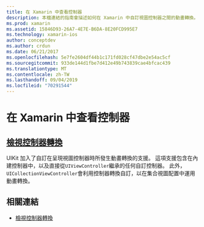 ```yaml
---
title: 在 Xamarin 中查看控制器
description: 本檔連結的指南會描述如何在 Xamarin 中自訂視圖控制器之間的動畫轉換。
ms.prod: xamarin
ms.assetid: 15846D93-26A7-4E7E-B6DA-8E20FCD995E7
ms.technology: xamarin-ios
author: conceptdev
ms.author: crdun
ms.date: 06/21/2017
ms.openlocfilehash: 5e7fe2604df44b1c171fd028cf47dbe2e54ac5cf
ms.sourcegitcommit: 933de144d1fbe7d412e49b743839cae4bfcac439
ms.translationtype: MT
ms.contentlocale: zh-TW
ms.lasthandoff: 09/04/2019
ms.locfileid: "70291544"
---
```

# <a name="view-controllers-in-xamarinios"></a>在 Xamarin 中查看控制器

## <a name="view-controller-transitionstransitionsmd"></a>[檢視控制器轉換](transitions.md)

UIKit 加入了自訂在呈現視圖控制器時所發生動畫轉換的支援。 這項支援包含在內建控制器中，以及直接從`UIViewController`繼承的任何自訂控制器。 此外， `UICollectionViewController`會利用控制器轉換自訂，以在集合視圖配置中運用動畫轉換。

## <a name="related-links"></a>相關連結

- [檢視控制器轉換](~/ios/user-interface/ios-ui/view-controllers/transitions.md)
